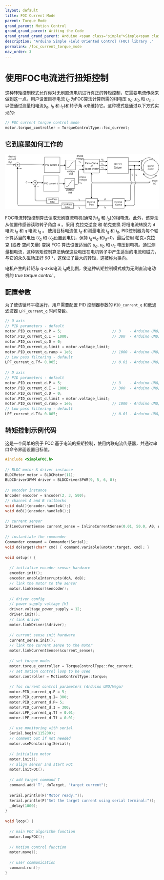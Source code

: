 ```yaml
---
layout: default
title: FOC Current Mode
parent: Torque Mode
grand_parent: Motion Control
grand_grand_parent: Writing the Code
grand_grand_grand_parent: Arduino <span class="simple">Simple<span class="foc">FOC</span>library</span>
description: "Arduino Simple Field Oriented Control (FOC) library ."
permalink: /foc_current_torque_mode
nav_order: 3 
---
```


# 使用FOC电流进行扭矩控制
这种转矩控制模式允许你对无刷直流电机进行真正的转矩控制，它需要电流传感来做到这一点。用户设置目标电流 <i>I<sub>d</sub></i> 为FOC算法计算所需的相电压 <i>u<sub>a</sub></i> ,<i>u<sub>b</sub></i> 和 <i>u<sub>c</sub></i> ，以便通过测量相电流(<i>i<sub>a</sub></i>, <i>i<sub>b</sub></i> 和 <i>i<sub>c</sub></i>)和转子角 <i>a</i>来维持它。这种模式是通过以下方式实现的:

```cpp
// FOC current torque control mode
motor.torque_controller = TorqueControlType::foc_current;
```

## 它到底是如何工作的
 <a name="foc_image"></a><img src="extras/Images/foc_current_mode.png">

FOC电流转矩控制算法读取无刷直流电机(通常为<i>i<sub>a</sub></i> 和 <i>i<sub>b</sub></i>)的相电流。此外，该算法从位置传感器读取转子角度 <i>a</i> 。采用 克拉克逆变 和 帕克变换 将相电流转换为 `d` 电流 <i>i<sub>d</sub></i> 和 `q` 电流 <i>i<sub>q</sub></i> 。 使用目标电流值 <i>I<sub>d</sub></i> 和测量电流 <i>i<sub>q</sub></i> 和 <i>i<sub>d</sub></i>, PID控制器为每个轴计算适当的电压 <i>U<sub>q</sub></i> 和 <i>U<sub>d</sub></i>设置到电机，保持 <i>i<sub>q</sub></i>=<i>I<sub>d</sub></i> 和<i>i<sub>d</sub></i>=0。最后使用 帕克+克拉克 (或者 空间矢量) 变换 FOC 算法设置适当的 <i>u<sub>a</sub></i>, <i>u<sub>b</sub></i> 和 <i>u<sub>c</sub></i> 电压到电机。通过测量相电流，这种转矩控制算法确保这些电压在电机转子中产生适当的电流和磁力，与它的永久磁场正好 <i>90 °</i>，这保证了最大的转矩，这被称为换向。



电机产生的转矩与 q-axis电流 <i>i<sub>q</sub></i>成比例，使这种转矩控制模式成为无刷直流电动机的 *true torque control* 。

## 配置参数
为了使该循环平稳运行，用户需要配置 PID 控制器参数的 `PID_current_q` 和低通滤波器 `LPF_current_q` 时间常数。

```cpp
// Q axis
// PID parameters - default 
motor.PID_current_q.P = 5;                       // 3    - Arduino UNO/MEGA
motor.PID_current_q.I = 1000;                    // 300  - Arduino UNO/MEGA
motor.PID_current_q.D = 0;
motor.PID_current_q.limit = motor.voltage_limit; 
motor.PID_current_q.ramp = 1e6;                  // 1000 - Arduino UNO/MEGA
// Low pass filtering - default 
LPF_current_q.Tf= 0.005;                         // 0.01 - Arduino UNO/MEGA

// D axis
// PID parameters - default 
motor.PID_current_d.P = 5;                       // 3    - Arduino UNO/MEGA
motor.PID_current_d.I = 1000;                    // 300  - Arduino UNO/MEGA
motor.PID_current_d.D = 0;
motor.PID_current_d.limit = motor.voltage_limit; 
motor.PID_current_d.ramp = 1e6;                  // 1000 - Arduino UNO/MEGA
// Low pass filtering - default 
LPF_current_d.Tf= 0.005;                         // 0.01 - Arduino UNO/MEGA
```


## 转矩控制示例代码

这是一个简单的例子 FOC 基于电流的扭矩控制，使用内联电流传感器，并通过串口命令界面设置目标值。

```cpp
#include <SimpleFOC.h>

// BLDC motor & driver instance
BLDCMotor motor = BLDCMotor(11);
BLDCDriver3PWM driver = BLDCDriver3PWM(9, 5, 6, 8);

// encoder instance
Encoder encoder = Encoder(2, 3, 500);
// channel A and B callbacks
void doA(){encoder.handleA();}
void doB(){encoder.handleB();}

// current sensor
InlineCurrentSense current_sense = InlineCurrentSense(0.01, 50.0, A0, A2);

// instantiate the commander
Commander command = Commander(Serial);
void doTarget(char* cmd) { command.variable(&motor.target, cmd); }

void setup() { 
  
  // initialize encoder sensor hardware
  encoder.init();
  encoder.enableInterrupts(doA, doB); 
  // link the motor to the sensor
  motor.linkSensor(&encoder);

  // driver config
  // power supply voltage [V]
  driver.voltage_power_supply = 12;
  driver.init();
  // link driver
  motor.linkDriver(&driver);

  // current sense init hardware
  current_sense.init();
  // link the current sense to the motor
  motor.linkCurrentSense(&current_sense);

  // set torque mode:
  motor.torque_controller = TorqueControlType::foc_current; 
  // set motion control loop to be used
  motor.controller = MotionControlType::torque;

  // foc current control parameters (Arduino UNO/Mega)
  motor.PID_current_q.P = 5;
  motor.PID_current_q.I= 300;
  motor.PID_current_d.P= 5;
  motor.PID_current_d.I = 300;
  motor.LPF_current_q.Tf = 0.01; 
  motor.LPF_current_d.Tf = 0.01; 

  // use monitoring with serial 
  Serial.begin(115200);
  // comment out if not needed
  motor.useMonitoring(Serial);

  // initialize motor
  motor.init();
  // align sensor and start FOC
  motor.initFOC();

  // add target command T
  command.add('T', doTarget, "target current");

  Serial.println(F("Motor ready."));
  Serial.println(F("Set the target current using serial terminal:"));
  _delay(1000);
}

void loop() {

  // main FOC algorithm function
  motor.loopFOC();

  // Motion control function
  motor.move();

  // user communication
  command.run();
}
```